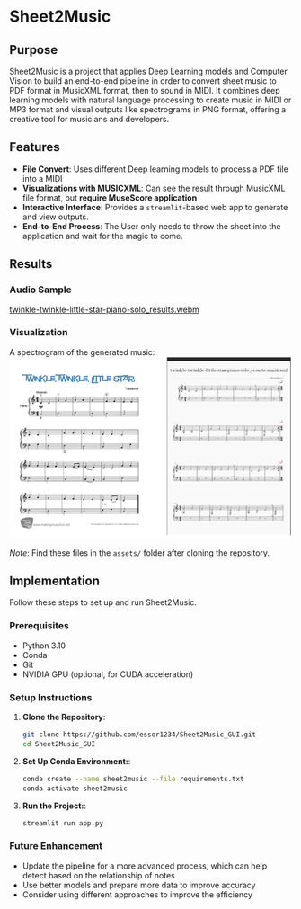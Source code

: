 # Sheet2Music

## Purpose
Sheet2Music is a project that applies Deep Learning models and Computer Vision to build an end-to-end pipeline in order to convert sheet music to PDF format in MusicXML format, then to sound in MIDI. It combines deep learning models with natural language processing to create music in MIDI or MP3 format and visual outputs like spectrograms in PNG format, offering a creative tool for musicians and developers.

## Features
- **File Convert**: Uses different Deep learning models to process a PDF file into a MIDI
- **Visualizations with MUSICXML**: Can see the result through MusicXML file format, but **require MuseScore application**
- **Interactive Interface**: Provides a `streamlit`-based web app to generate and view outputs.
- **End-to-End Process**: The User only needs to throw the sheet into the application and wait for the magic to come.

## Results
### Audio Sample
[twinkle-twinkle-little-star-piano-solo_results.webm](https://github.com/user-attachments/assets/0e6ce694-cc03-4c2e-894b-370f458af384)

### Visualization
A spectrogram of the generated music:
![Spectrogram](assets/result.png)

*Note*: Find these files in the `assets/` folder after cloning the repository.

## Implementation
Follow these steps to set up and run Sheet2Music.

### Prerequisites
- Python 3.10
- Conda
- Git
- NVIDIA GPU (optional, for CUDA acceleration)

### Setup Instructions
1. **Clone the Repository**:
   ```bash
   git clone https://github.com/essor1234/Sheet2Music_GUI.git
   cd Sheet2Music_GUI

2. **Set Up Conda Environment:**:
   ```bash
   conda create --name sheet2music --file requirements.txt
   conda activate sheet2music
   
3. **Run the Project:**:
   ```bash
   streamlit run app.py
### Future Enhancement
- Update the pipeline for a more advanced process, which can help detect based on the relationship of notes
- Use better models and prepare more data to improve accuracy
- Consider using different approaches to improve the efficiency
